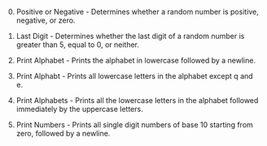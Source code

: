 0. Positive or Negative - Determines whether a random number is positive, negative, or zero.

1. Last Digit - Determines whether the last digit of a random number is greater than 5, equal to 0, or neither.

2. Print Alphabet - Prints the alphabet in lowercase followed by a newline.

3. Print Alphabt - Prints all lowercase letters in the alphabet except q and e.

4. Print Alphabets - Prints all the lowercase letters in the alphabet followed immediately by the uppercase letters.

5. Print Numbers - Prints all single digit numbers of base 10 starting from zero, followed by a newline.
